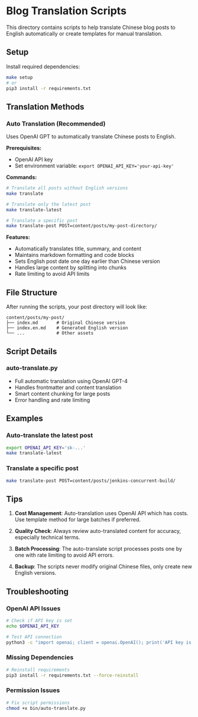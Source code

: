 # Blog Translation Scripts

This directory contains scripts to help translate Chinese blog posts to English automatically or create templates for manual translation.

## Setup

Install required dependencies:
```bash
make setup
# or
pip3 install -r requirements.txt
```

## Translation Methods

### Auto Translation (Recommended)

Uses OpenAI GPT to automatically translate Chinese posts to English.

**Prerequisites:**
- OpenAI API key
- Set environment variable: `export OPENAI_API_KEY='your-api-key'`

**Commands:**
```bash
# Translate all posts without English versions
make translate

# Translate only the latest post
make translate-latest

# Translate a specific post
make translate-post POST=content/posts/my-post-directory/
```

**Features:**
- Automatically translates title, summary, and content
- Maintains markdown formatting and code blocks
- Sets English post date one day earlier than Chinese version
- Handles large content by splitting into chunks
- Rate limiting to avoid API limits

## File Structure

After running the scripts, your post directory will look like:
```
content/posts/my-post/
├── index.md       # Original Chinese version
├── index.en.md    # Generated English version
└── ...            # Other assets
```

## Script Details

### auto-translate.py
- Full automatic translation using OpenAI GPT-4
- Handles frontmatter and content translation
- Smart content chunking for large posts
- Error handling and rate limiting

## Examples

### Auto-translate the latest post
```bash
export OPENAI_API_KEY='sk-...'
make translate-latest
```

### Translate a specific post
```bash
make translate-post POST=content/posts/jenkins-concurrent-build/
```

## Tips

1. **Cost Management**: Auto-translation uses OpenAI API which has costs. Use template method for large batches if preferred.

2. **Quality Check**: Always review auto-translated content for accuracy, especially technical terms.

3. **Batch Processing**: The auto-translate script processes posts one by one with rate limiting to avoid API errors.

4. **Backup**: The scripts never modify original Chinese files, only create new English versions.

## Troubleshooting

### OpenAI API Issues
```bash
# Check if API key is set
echo $OPENAI_API_KEY

# Test API connection
python3 -c "import openai; client = openai.OpenAI(); print('API key is valid')"
```

### Missing Dependencies
```bash
# Reinstall requirements
pip3 install -r requirements.txt --force-reinstall
```

### Permission Issues
```bash
# Fix script permissions
chmod +x bin/auto-translate.py
```
